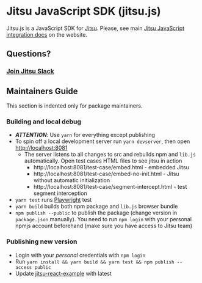# Jitsu JavaScript SDK (jitsu.js)

Jitsu.js is a JavaScript SDK for [Jitsu](https://jitsu.com). Please, see
main [Jitsu JavaScript integration docs](https://jitsu.com/docs/sending-data/js-sdk) on the website.

## Questions?

### [Join Jitsu Slack](https://jitsu.com/slack)


## Maintainers Guide

This section is indented only for package maintainers.

### Building and local debug

 * _**ATTENTION**_: Use `yarn` for everything except publishing
 * To spin off a local development server run `yarn devserver`, then open [http://localhost:8081](http://localhost:8081)
   * The server listens to all changes to src and rebuilds npm and `lib.js` automatically. Open test cases HTML files to see
     jitsu in action
     * http://localhost:8081/test-case/embed.html - embedded Jitsu
     * http://localhost:8081/test-case/embed-no-init.html - Jitsu without automatic initialization
     * http://localhost:8081/test-case/segment-intercept.html - test segment interception
 * `yarn test` runs [Playwright](https://playwright.dev/) test
 * `yarn build` builds both npm package and `lib.js` browser bundle
 * `npm publish --public` to publish the package (change version in `package.json` manually). You need to run `npm login` with your personal
npmjs account beforehand (make sure you have access to Jitsu team)

### Publishing new version

 * Login with your *personal* credentials with `npm login`
 * Run `yarn install && yarn build && yarn test && npm publish --access public`
 * Update [jitsu-react-example](https://github.com/jitsucom/jitsu-react-example) with latest
